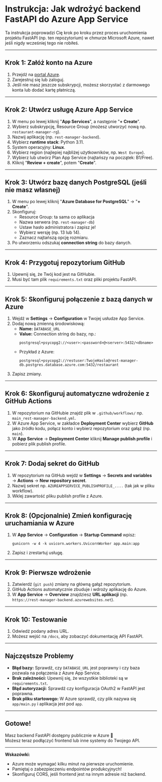 # Instrukcja: Jak wdrożyć backend FastAPI do Azure App Service

Ta instrukcja poprowadzi Cię krok po kroku przez proces uruchomienia projektu FastAPI (np. ten repozytorium) w chmurze Microsoft Azure, nawet jeśli nigdy wcześniej tego nie robiłeś.

---

## Krok 1: Załóż konto na Azure

1. Przejdź na [portal Azure](https://portal.azure.com/).
2. Zarejestruj się lub zaloguj.
3. Jeśli nie masz jeszcze subskrypcji, możesz skorzystać z darmowego konta lub dodać kartę płatniczą.

---

## Krok 2: Utwórz usługę **Azure App Service**

1. W menu po lewej kliknij "**App Services**", a następnie "**+ Create**".
2. Wybierz subskrypcję, Resource Group (możesz utworzyć nową np. `restaurant-manager-rg`).
3. Nazwij aplikację (np. `rest-manager-backend`).
4. Wybierz **runtime stack**: Python 3.11.
5. System operacyjny: **Linux**.
6. Wybierz region (najlepiej najbliżej użytkowników, np. `West Europe`).
7. Wybierz lub utwórz Plan App Service (najtańszy na początek: B1/Free).
8. Kliknij "**Review + create**", potem "**Create**".

---

## Krok 3: Utwórz bazę danych PostgreSQL (jeśli nie masz własnej)

1. W menu po lewej kliknij "**Azure Database for PostgreSQL**" → "**+ Create**".
2. Skonfiguruj:  
   - Resource Group: ta sama co aplikacja  
   - Nazwa serwera (np. `rest-manager-db`)  
   - Ustaw hasło administratora i zapisz je!
   - Wybierz wersję (np. 13 lub 14).
   - Zaznacz najtańszą opcję rozmiaru.
3. Po utworzeniu odszukaj **connection string** do bazy danych.

---

## Krok 4: Przygotuj repozytorium GitHub

1. Upewnij się, że Twój kod jest na GitHubie.
2. Musi być tam plik `requirements.txt` oraz pliki projektu FastAPI.

---

## Krok 5: Skonfiguruj połączenie z bazą danych w Azure

1. Wejdź w **Settings** → **Configuration** w Twojej usłudze App Service.
2. Dodaj nową zmienną środowiskową:
   - **Name:** `DATABASE_URL`
   - **Value:** Connection string do bazy, np.:  
     ```
     postgresql+psycopg2://<user>:<password>@<server>:5432/<dbname>
     ```
   - Przykład z Azure:  
     ```
     postgresql+psycopg2://restuser:TwojeHaslo@rest-manager-db.postgres.database.azure.com:5432/restaurant
     ```
3. Zapisz zmiany.

---

## Krok 6: Skonfiguruj automatyczne wdrożenie z GitHub Actions

1. W repozytorium na GitHubie znajdź plik w `.github/workflows/` np. `main_rest-manager-backend.yml`.
2. W Azure App Service, w zakładce **Deployment Center** wybierz **GitHub** jako źródło kodu, połącz konto i wybierz repozytorium oraz gałąź (np. `main`).
3. W **App Service** → **Deployment Center** kliknij **Manage publish profile** i pobierz plik publish profile.

---

## Krok 7: Dodaj sekret do GitHub

1. W repozytorium na GitHub wejdź w **Settings** → **Secrets and variables** → **Actions** → **New repository secret**.
2. Nazwij sekret np. `AZUREAPPSERVICE_PUBLISHPROFILE_....` (tak jak w pliku workflow).
3. Wklej zawartość pliku publish profile z Azure.

---

## Krok 8: (Opcjonalnie) Zmień konfigurację uruchamiania w Azure

1. W **App Service** → **Configuration** → **Startup Command** wpisz:
   ```
   gunicorn -w 4 -k uvicorn.workers.UvicornWorker app.main:app
   ```
2. Zapisz i zrestartuj usługę.

---

## Krok 9: Pierwsze wdrożenie

1. Zatwierdź (`git push`) zmiany na główną gałąź repozytorium.
2. GitHub Actions automatycznie zbuduje i wdroży aplikację do Azure.
3. W **App Service** → **Overview** znajdziesz **URL aplikacji** (np. `https://rest-manager-backend.azurewebsites.net`).

---

## Krok 10: Testowanie

1. Odwiedź podany adres URL.
2. Możesz wejść na `/docs`, aby zobaczyć dokumentację API FastAPI.

---

## Najczęstsze Problemy

- **Błąd bazy:** Sprawdź, czy `DATABASE_URL` jest poprawny i czy baza pozwala na połączenia z Azure App Service.
- **Brak zależności:** Upewnij się, że wszystkie biblioteki są w `requirements.txt`.
- **Błąd autoryzacji:** Sprawdź czy konfiguracja OAuth2 w FastAPI jest poprawna.
- **Brak pliku startowego:** W Azure sprawdź, czy plik nazywa się `app/main.py` i aplikacja jest pod `app`.

---

## Gotowe!

Masz backend FastAPI dostępny publicznie w Azure 🎉  
Możesz teraz podłączyć frontend lub inne systemy do Twojego API.

---

**Wskazówki:**  
- Azure może wymagać kilku minut na pierwsze uruchomienie.
- Pamiętaj o zabezpieczeniu endpointów produkcyjnych!
- Skonfiguruj CORS, jeśli frontend jest na innym adresie niż backend.
